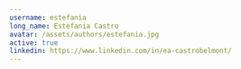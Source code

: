 ```yaml
---
username: estefania
long_name: Estefania Castro
avatar: /assets/authors/estefania.jpg
active: true
linkedin: https://www.linkedin.com/in/ea-castrobelmont/
---
```

